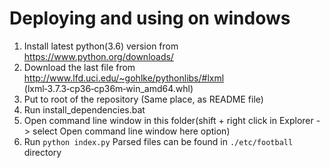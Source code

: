 # Deploying and using on windows

1. Install latest python(3.6) version from <https://www.python.org/downloads/>
1. Download the last file from <http://www.lfd.uci.edu/~gohlke/pythonlibs/#lxml> (lxml‑3.7.3‑cp36‑cp36m‑win_amd64.whl)
1. Put to root of the repository (Same place, as README file)
1. Run install_dependencies.bat
1. Open command line window in this folder(shift + right click in Explorer -> select Open command line window here option)
1. Run `python index.py` Parsed files can be found in `./etc/football` directory